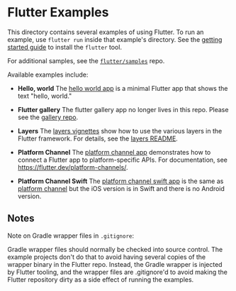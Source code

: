 Flutter Examples
================

This directory contains several examples of using Flutter. To run an example,
use `flutter run` inside that example's directory. See the [getting started
guide](https://flutter.dev/getting-started/) to install the `flutter` tool.

For additional samples, see the
[`flutter/samples`](https://github.com/flutter/samples) repo.

Available examples include:

- **Hello, world** The [hello world app](hello_world) is a minimal Flutter app
  that shows the text "hello, world."

- **Flutter gallery** The flutter gallery app no longer lives in this repo.
  Please see the [gallery repo](https://github.com/flutter/gallery).

- **Layers** The [layers vignettes](layers) show how to use the various layers
  in the Flutter framework. For details, see the [layers
  README](layers/README.md).

- **Platform Channel** The [platform channel app](platform_channel) demonstrates
  how to connect a Flutter app to platform-specific APIs. For documentation, see
  <https://flutter.dev/platform-channels/>.

- **Platform Channel Swift** The [platform channel swift
  app](platform_channel_swift) is the same as [platform
  channel](platform_channel) but the iOS version is in Swift and there is no
  Android version.

## Notes

Note on Gradle wrapper files in `.gitignore`:

Gradle wrapper files should normally be checked into source control. The example
projects don't do that to avoid having several copies of the wrapper binary in
the Flutter repo. Instead, the Gradle wrapper is injected by Flutter tooling,
and the wrapper files are .gitignore'd to avoid making the Flutter repository
dirty as a side effect of running the examples.
